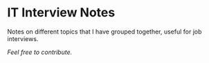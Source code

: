 # IT Interview Notes

Notes on different topics that I have grouped together, useful for job interviews.

_Feel free to contribute._